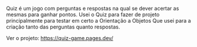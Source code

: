 Quiz é um jogo com perguntas e respostas na qual se dever acertar as mesmas para ganhar pontos.
Usei o Quiz para fazer de projeto principalmente para testar em certo a Orientação a Objetos
Que usei para a criação tanto das perguntas quanto respostas.

Ver o projeto: https://quiz-game.pages.dev/
